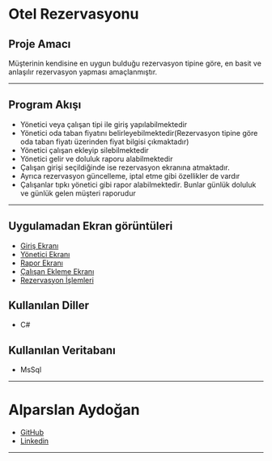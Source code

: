 # Otel Rezervasyonu

## Proje Amacı
Müşterinin kendisine en uygun bulduğu rezervasyon tipine göre, en basit ve anlaşılır rezervasyon yapması amaçlanmıştır.
*** 

## Program Akışı
* Yönetici veya çalışan tipi ile giriş yapılabilmektedir
* Yönetici oda taban fiyatını belirleyebilmektedir(Rezervasyon tipine göre oda taban fiyatı üzerinden fiyat bilgisi çıkmaktadır)
* Yönetici çalışan ekleyip silebilmektedir
* Yönetici gelir ve doluluk raporu alabilmektedir 
* Çalışan girişi seçildiğinde ise rezervasyon ekranına atmaktadır. 
* Ayrıca rezervasyon güncelleme, iptal etme gibi özellikler de vardır
* Çalışanlar tıpkı yönetici gibi rapor alabilmektedir. Bunlar günlük doluluk ve günlük gelen müşteri raporudur
***

## Uygulamadan Ekran görüntüleri
* [Giriş Ekranı](https://raw.githubusercontent.com/Alparslan524/OtelRezervasyonUygulamasi/main/EkranGoruntuleri/GirisEkrani.png)
* [Yönetici Ekranı](https://raw.githubusercontent.com/Alparslan524/OtelRezervasyonUygulamasi/main/EkranGoruntuleri/YoneticiEkrani.png)
* [Rapor Ekranı](https://raw.githubusercontent.com/Alparslan524/OtelRezervasyonUygulamasi/main/EkranGoruntuleri/YöneticiRaporEkrani.png)
* [Çalışan Ekleme Ekranı ](https://raw.githubusercontent.com/Alparslan524/OtelRezervasyonUygulamasi/main/EkranGoruntuleri/CalisanKayitEkrani.png)
* [Rezervasyon İşlemleri](https://raw.githubusercontent.com/Alparslan524/OtelRezervasyonUygulamasi/main/EkranGoruntuleri/RezervasyonEkrani.png)

## Kullanılan Diller
* C#
## Kullanılan Veritabanı
* MsSql
***


# Alparslan Aydoğan
- [GitHub](https://github.com/Alparslan524?tab=repositories)
- [Linkedin](https://www.linkedin.com/in/alparslan-aydoğan-6038771bb/)
***
